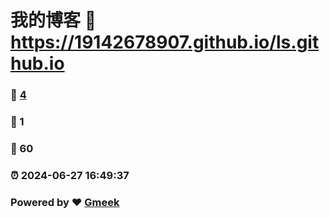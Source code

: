 # 我的博客 :link: https://19142678907.github.io/ls.github.io 
### :page_facing_up: [4](https://19142678907.github.io/ls.github.io/tag.html) 
### :speech_balloon: 1 
### :hibiscus: 60 
### :alarm_clock: 2024-06-27 16:49:37 
### Powered by :heart: [Gmeek](https://github.com/Meekdai/Gmeek)
